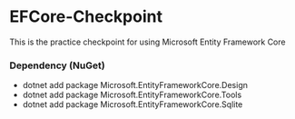 # EFCore-Checkpoint

This is the practice checkpoint for using Microsoft Entity Framework Core

### Dependency (NuGet)

- dotnet add package Microsoft.EntityFrameworkCore.Design
- dotnet add package Microsoft.EntityFrameworkCore.Tools
- dotnet add package Microsoft.EntityFrameworkCore.Sqlite
